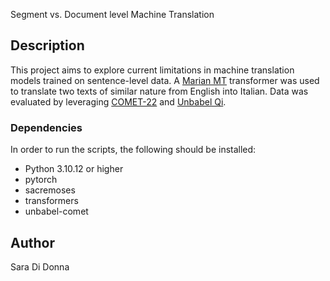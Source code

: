 Segment vs. Document level Machine Translation 

## Description
 This project aims to explore current limitations in machine translation models trained on sentence-level data. A [Marian MT](https://huggingface.co/docs/transformers/model_doc/marian) transformer was used to translate two texts of similar nature from English into Italian. Data was evaluated by leveraging [COMET-22](https://aclanthology.org/2022.wmt-1.52/) and [Unbabel Qi](https://qi.unbabel.com/).

### Dependencies
In order to run the scripts, the following should be installed:
- Python 3.10.12 or higher 
- pytorch
- sacremoses
- transformers
- unbabel-comet

## Author
Sara Di Donna
